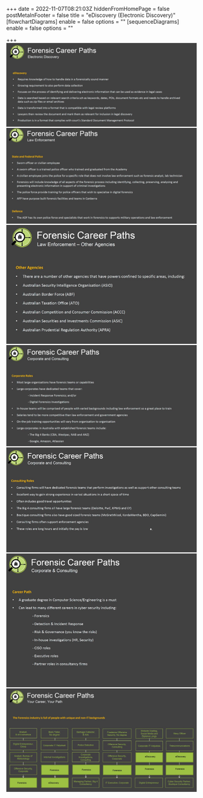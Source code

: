 +++
date = 2022-11-07T08:21:03Z
hiddenFromHomePage = false
postMetaInFooter = false
title = "eDiscovery (Electronic Discovery)"
[flowchartDiagrams]
enable = false
options = ""
[sequenceDiagrams]
enable = false
options = ""

+++
![](/uploads/snipaste_2022-11-07_19-20-46.jpg)  
![](/uploads/snipaste_2022-11-07_19-27-51.jpg)  
![](/uploads/snipaste_2022-11-07_19-31-22.jpg)  
![](/uploads/snipaste_2022-11-07_19-32-50.jpg)  
![](/uploads/snipaste_2022-11-07_19-36-39.jpg)  
![](/uploads/snipaste_2022-11-07_19-43-48.jpg)  
![](/uploads/snipaste_2022-11-07_19-44-20.jpg)
